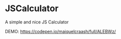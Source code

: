 # JSCalculator
A simple and nice JS Calculator

DEMO:
https://codepen.io/maiquelcraash/full/ALEBWz/
